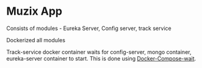 # Muzix App

Consists of modules - Eureka Server, Config server, track service

Dockerized all modules

Track-service docker container waits for config-server, mongo container, eureka-server container to start. This is done using [Docker-Compose-wait](https://github.com/ufoscout/docker-compose-wait).